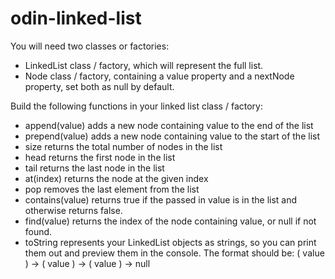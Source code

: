 # odin-linked-list

You will need two classes or factories:

- LinkedList class / factory, which will represent the full list.
- Node class / factory, containing a value property and a nextNode property, set both as null by default.

Build the following functions in your linked list class / factory:

- append(value) adds a new node containing value to the end of the list
- prepend(value) adds a new node containing value to the start of the list
- size returns the total number of nodes in the list
- head returns the first node in the list
- tail returns the last node in the list
- at(index) returns the node at the given index
- pop removes the last element from the list
- contains(value) returns true if the passed in value is in the list and otherwise returns false.
- find(value) returns the index of the node containing value, or null if not found.
- toString represents your LinkedList objects as strings, so you can print them out and preview them in the console. The format should be: ( value ) -> ( value ) -> ( value ) -> null
